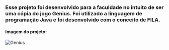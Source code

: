 <h3> Esse projeto foi desenvolvido para a faculdade no intuito de ser uma cópia do jogo Genius.
Foi utilizado a linguagem de programação Java e foi desenvolvido com o conceito de FILA. </h3>

<h4> Imagem do projeto: </h4>

![Genius](https://user-images.githubusercontent.com/55213140/132969841-46a2e241-aa5f-4d4f-88cd-ef0cb4c6031c.png)


